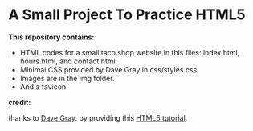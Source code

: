 # A Small Project To Practice HTML5

**This repository contains:** 

- HTML codes for a small taco shop website in this files: index.html, hours.html, and contact.html.
- Minimal CSS provided by Dave Gray in css/styles.css.
- Images are in the img folder.
- And a favicon.

**credit:**

thanks to [Dave Gray](https://www.youtube.com/DaveGrayTeachesCode). by providing this [HTML5 tutorial](https://youtu.be/T5PD8ofhiug).